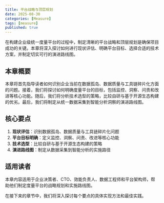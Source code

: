 ```yaml
---
title: 平台战略与顶层规划
date: 2025-08-30
categories: [Measure]
tags: [measure]
published: true
---
```


在构建企业级统一度量平台的过程中，制定清晰的平台战略和顶层规划是确保项目成功的关键。本章将深入探讨如何进行现状评估、明确平台目标、选择合适的技术方案，并制定切实可行的演进路线图。

## 本章概要

本章将首先指导读者如何识别企业当前在数据孤岛、数据质量与工具链碎片化方面的问题。接着，我们将探讨如何明确度量平台的目标，包括监控、洞察、问责和改进等核心功能。随后，我们将分析技术选型的策略，比较自研与基于开源生态构建的优劣。最后，我们将制定从统一数据采集到智能分析洞察的演进路线图。

## 核心要点

1. **现状评估**：识别数据孤岛、数据质量与工具链碎片化问题
2. **平台目标明确**：定义监控、洞察、问责、改进等核心功能
3. **技术选型**：比较自研与基于开源生态构建的策略
4. **演进路线图**：制定从数据采集到智能分析的实施路径

## 适用读者

本章内容适用于企业决策者、CTO、效能负责人、数据工程师和平台架构师，帮助他们制定度量平台的战略规划和实施路线图。

在接下来的章节中，我们将深入探讨每个要点的具体实现方法和最佳实践。